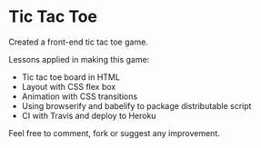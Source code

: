 # Tic Tac Toe

Created a front-end tic tac toe game.

Lessons applied in making this game:
- Tic tac toe board in HTML
- Layout with CSS flex box
- Animation with CSS transitions
- Using browserify and babelify to package distributable script
- CI with Travis and deploy to Heroku

Feel free to comment, fork or suggest any improvement.
